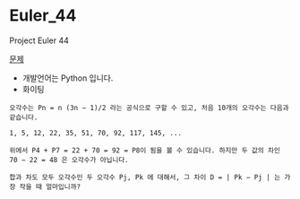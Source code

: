 # Euler_44
Project Euler 44


[문제](http://euler.synap.co.kr/prob_detail.php?id=44)

- 개발언어는 Python 입니다.
- 화이팅

```
오각수는 Pn = n (3n − 1)/2 라는 공식으로 구할 수 있고, 처음 10개의 오각수는 다음과 같습니다.

1, 5, 12, 22, 35, 51, 70, 92, 117, 145, ...

위에서 P4 + P7 = 22 + 70 = 92 = P8이 됨을 볼 수 있습니다. 하지만 두 값의 차인 70 − 22 = 48 은 오각수가 아닙니다.

합과 차도 모두 오각수인 두 오각수 Pj, Pk 에 대해서, 그 차이 D = | Pk − Pj | 는 가장 작을 때 얼마입니까?
```
